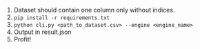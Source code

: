 1. Dataset should contain one column only without indices.
2. `pip install -r requirements.txt`
3. `python cli.py <path_to_dataset.csv> --engine <engine_name>`
4. Output in result.json
5. Profit!
